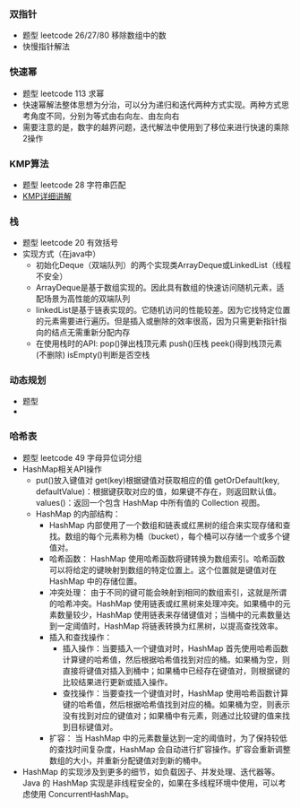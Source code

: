 ### 双指针
  - 题型 leetcode 26/27/80 移除数组中的数
  - 快慢指针解法
### 快速幂
  - 题型 leetcode 113 求幂
  - 快速幂解法整体思想为分治，可以分为递归和迭代两种方式实现。两种方式思考角度不同，分别为等式由右向左、由左向右
  - 需要注意的是，数字的越界问题，迭代解法中使用到了移位来进行快速的乘除2操作
### KMP算法
  - 题型 leetcode 28 字符串匹配
  - [KMP详细讲解](https://www.zhihu.com/question/21923021/answer/281346746)
### 栈
  - 题型 leetcode 20 有效括号
  - 实现方式（在java中）
    - 初始化Deque（双端队列）的两个实现类ArrayDeque或LinkedList（线程不安全）
    - ArrayDeque是基于数组实现的。因此具有数组的快速访问随机元素，适配场景为高性能的双端队列
    - linkedList是基于链表实现的。它随机访问的性能较差。因为它找特定位置的元素需要进行遍历。但是插入或删除的效率很高，因为只需更新指针指向的结点无需重新分配内存
    - 在使用栈时的API: pop()弹出栈顶元素 push()压栈 peek()得到栈顶元素(不删除) isEmpty()判断是否空栈
### 动态规划
  - 题型
  -
### 哈希表
  - 题型 leetcode 49 字母异位词分组
  - HashMap相关API操作
    - put()放入键值对 get(key)根据键值对获取相应的值 getOrDefault(key, defaultValue)：根据键获取对应的值，如果键不存在，则返回默认值。values()：返回一个包含 HashMap 中所有值的 Collection 视图。
    - HashMap 的内部结构：
      - HashMap 内部使用了一个数组和链表或红黑树的组合来实现存储和查找。数组的每个元素称为桶（bucket），每个桶可以存储一个或多个键值对。 
      - 哈希函数： HashMap 使用哈希函数将键转换为数组索引。哈希函数可以将给定的键映射到数组的特定位置上。这个位置就是键值对在 HashMap 中的存储位置。 
      - 冲突处理： 由于不同的键可能会映射到相同的数组索引，这就是所谓的哈希冲突。HashMap 使用链表或红黑树来处理冲突。如果桶中的元素数量较少，HashMap 使用链表来存储键值对；当桶中的元素数量达到一定阈值时，HashMap 将链表转换为红黑树，以提高查找效率。 
      - 插入和查找操作： 
        - 插入操作：当要插入一个键值对时，HashMap 首先使用哈希函数计算键的哈希值，然后根据哈希值找到对应的桶。如果桶为空，则直接将键值对插入到桶中；如果桶中已经存在键值对，则根据键的比较结果进行更新或插入操作。 
        - 查找操作：当要查找一个键值对时，HashMap 使用哈希函数计算键的哈希值，然后根据哈希值找到对应的桶。如果桶为空，则表示没有找到对应的键值对；如果桶中有元素，则通过比较键的值来找到目标键值对。 
      - 扩容： 当 HashMap 中的元素数量达到一定的阈值时，为了保持较低的查找时间复杂度，HashMap 会自动进行扩容操作。扩容会重新调整数组的大小，并重新分配键值对到新的桶中。 
  - HashMap 的实现涉及到更多的细节，如负载因子、并发处理、迭代器等。Java 的 HashMap 实现是非线程安全的，如果在多线程环境中使用，可以考虑使用 ConcurrentHashMap。